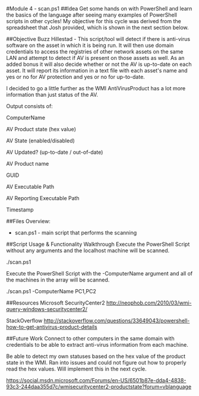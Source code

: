 #Module 4 - scan.ps1
##Idea
Get some hands on with PowerShell and learn the basics of the language after seeing many examples of PowerShell scripts in other cycles! My objective for this cycle was derived from the spreadsheet that Josh provided, which is shown in the next section below.

##Objective
Buzz Hillestad - This script/tool will detect if there is anti-virus software on the asset in which it is being run. It will then use domain credentials to access the registries of other network assets on the same LAN and attempt to detect if AV is present on those assets as well. As an added bonus it will also decide whether or not the AV is up-to-date on each asset. It will report its information in a text file with each asset's name and yes or no for AV protection and yes or no for up-to-date.

I decided to go a little further as the WMI AntiVirusProduct has a lot more information than just status of the AV.

Output consists of:

ComputerName

AV Product state (hex value)

AV State (enabled/disabled)

AV Updated? (up-to-date / out-of-date)

AV Product name

GUID

AV Executable Path

AV Reporting Executable Path

Timestamp

##Files Overview:
* scan.ps1 - main script that performs the scanning

##Script Usage & Functionality Walkthrough
Execute the PowerShell Script without any arguments and the localhost machine will be scanned.

./scan.ps1

Execute the PowerShell Script with the -ComputerName argument and all of the machines in the array will be scanned.

./scan.ps1 -ComputerName PC1,PC2

##Resources
Microsoft SecurityCenter2
http://neophob.com/2010/03/wmi-query-windows-securitycenter2/

StackOverflow
http://stackoverflow.com/questions/33649043/powershell-how-to-get-antivirus-product-details

##Future Work
Connect to other computers in the same domain with credentials to be able to extract anti-virus information from each machine.

Be able to detect my own statuses based on the hex value of the product state in the WMI.  Ran into issues and could not figure out how to properly read the hex values.  Will implement this in the next cycle.

https://social.msdn.microsoft.com/Forums/en-US/6501b87e-dda4-4838-93c3-244daa355d7c/wmisecuritycenter2-productstate?forum=vblanguage
